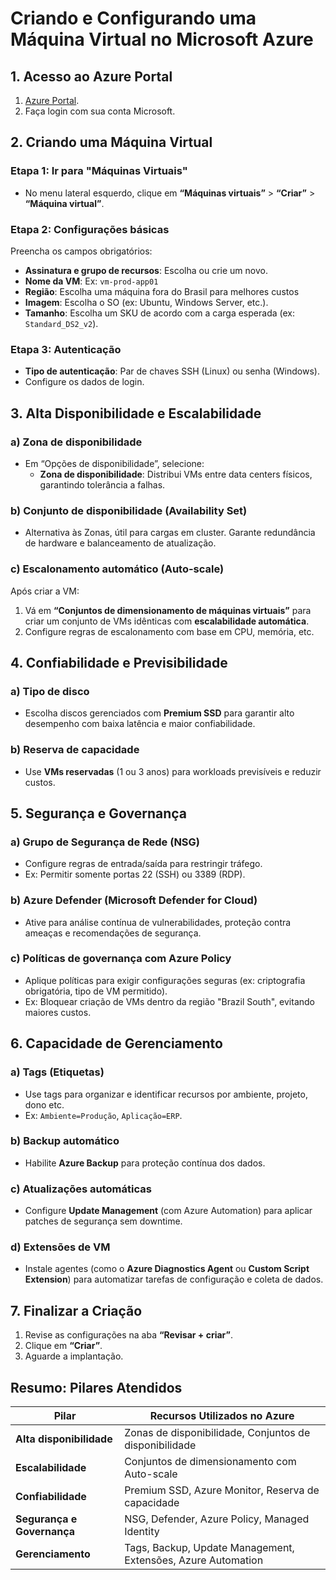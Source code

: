 # Criando e Configurando uma Máquina Virtual no Microsoft Azure

## 1. Acesso ao Azure Portal

1. [Azure Portal](https://portal.azure.com/).
2. Faça login com sua conta Microsoft.

## 2. Criando uma Máquina Virtual

### Etapa 1: Ir para "Máquinas Virtuais"

- No menu lateral esquerdo, clique em **“Máquinas virtuais”** > **“Criar”** > **“Máquina virtual”**.

### Etapa 2: Configurações básicas

Preencha os campos obrigatórios:

- **Assinatura e grupo de recursos**: Escolha ou crie um novo.
- **Nome da VM**: Ex: `vm-prod-app01`
- **Região**: Escolha uma máquina fora do Brasil para melhores custos
- **Imagem**: Escolha o SO (ex: Ubuntu, Windows Server, etc.).
- **Tamanho**: Escolha um SKU de acordo com a carga esperada (ex: `Standard_DS2_v2`).

### Etapa 3: Autenticação

- **Tipo de autenticação**: Par de chaves SSH (Linux) ou senha (Windows).
- Configure os dados de login.

## 3. Alta Disponibilidade e Escalabilidade

### a) Zona de disponibilidade

- Em “Opções de disponibilidade”, selecione:
  - **Zona de disponibilidade**: Distribui VMs entre data centers físicos, garantindo tolerância a falhas.

### b) Conjunto de disponibilidade (Availability Set)

- Alternativa às Zonas, útil para cargas em cluster. Garante redundância de hardware e balanceamento de atualização.

### c) Escalonamento automático (Auto-scale)

Após criar a VM:

1. Vá em **“Conjuntos de dimensionamento de máquinas virtuais”** para criar um conjunto de VMs idênticas com **escalabilidade automática**.
2. Configure regras de escalonamento com base em CPU, memória, etc.

## 4. Confiabilidade e Previsibilidade

### a) Tipo de disco

- Escolha discos gerenciados com **Premium SSD** para garantir alto desempenho com baixa latência e maior confiabilidade.

### b) Reserva de capacidade

- Use **VMs reservadas** (1 ou 3 anos) para workloads previsíveis e reduzir custos.

## 5. Segurança e Governança

### a) Grupo de Segurança de Rede (NSG)

- Configure regras de entrada/saída para restringir tráfego.
- Ex: Permitir somente portas 22 (SSH) ou 3389 (RDP).

### b) Azure Defender (Microsoft Defender for Cloud)

- Ative para análise contínua de vulnerabilidades, proteção contra ameaças e recomendações de segurança.

### c) Políticas de governança com Azure Policy

- Aplique políticas para exigir configurações seguras (ex: criptografia obrigatória, tipo de VM permitido).
- Ex: Bloquear criação de VMs dentro da região "Brazil South", evitando maiores custos.

## 6. Capacidade de Gerenciamento

### a) Tags (Etiquetas)

- Use tags para organizar e identificar recursos por ambiente, projeto, dono etc.
- Ex: `Ambiente=Produção`, `Aplicação=ERP`.

### b) Backup automático

- Habilite **Azure Backup** para proteção contínua dos dados.

### c) Atualizações automáticas

- Configure **Update Management** (com Azure Automation) para aplicar patches de segurança sem downtime.

### d) Extensões de VM

- Instale agentes (como o **Azure Diagnostics Agent** ou **Custom Script Extension**) para automatizar tarefas de configuração e coleta de dados.

## 7. Finalizar a Criação

1. Revise as configurações na aba **“Revisar + criar”**.
2. Clique em **“Criar”**.
3. Aguarde a implantação.

## Resumo: Pilares Atendidos

| **Pilar**                    | **Recursos Utilizados no Azure**                                  |
|-----------------------------|---------------------------------------------------------------------|
| **Alta disponibilidade**     | Zonas de disponibilidade, Conjuntos de disponibilidade            |
| **Escalabilidade**           | Conjuntos de dimensionamento com Auto-scale                       |
| **Confiabilidade**           | Premium SSD, Azure Monitor, Reserva de capacidade                 |
| **Segurança e Governança**   | NSG, Defender, Azure Policy, Managed Identity                     |
| **Gerenciamento**            | Tags, Backup, Update Management, Extensões, Azure Automation      |


